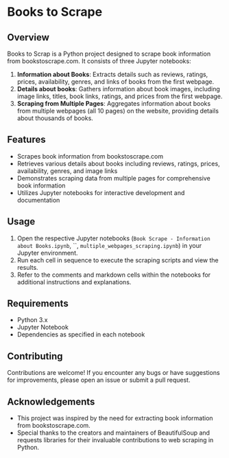 # Books to Scrape

## Overview
Books to Scrap is a Python project designed to scrape book information from bookstoscrape.com. It consists of three Jupyter notebooks:

1. **Information about Books**: Extracts details such as reviews, ratings, prices, availability, genres, and links of books from the first webpage.
2. **Details about books**: Gathers information about book images, including image links, titles, book links, ratings, and prices from the first webpage.
3. **Scraping from Multiple Pages**: Aggregates information about books from multiple webpages (all 10 pages) on the website, providing details about thousands of books.

## Features
- Scrapes book information from bookstoscrape.com
- Retrieves various details about books including reviews, ratings, prices, availability, genres, and image links
- Demonstrates scraping data from multiple pages for comprehensive book information
- Utilizes Jupyter notebooks for interactive development and documentation

## Usage
1. Open the respective Jupyter notebooks (`Book Scrape - Information about Books.ipynb`, ``, `multiple_webpages_scraping.ipynb`) in your Jupyter environment.
2. Run each cell in sequence to execute the scraping scripts and view the results.
3. Refer to the comments and markdown cells within the notebooks for additional instructions and explanations.

## Requirements
- Python 3.x
- Jupyter Notebook
- Dependencies as specified in each notebook

## Contributing
Contributions are welcome! If you encounter any bugs or have suggestions for improvements, please open an issue or submit a pull request.


## Acknowledgements
- This project was inspired by the need for extracting book information from bookstoscrape.com.
- Special thanks to the creators and maintainers of BeautifulSoup and requests libraries for their invaluable contributions to web scraping in Python.


